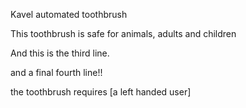 Kavel automated toothbrush

This toothbrush is safe for animals, adults and children

And this is the third line.

and a final fourth line!!

the toothbrush requires [a left handed user]
